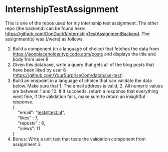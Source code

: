# InternshipTestAssignment
This is one of the repos used for my internship test assignment. The other repo (the backend) can be found here: https://github.com/DonDuck1/InternshipTestAssignmentBackend. The assignment(s) was (/were) as follows:

1. Build a component (in a language of choice) that fetches the data from
https://jsonplaceholder.typicode.com/posts and displays the title and body from user 8
2. Given this database, write a query that gets all of the blog posts that have been liked by user 8 (https://github.com/YourSurpriseCom/database-test)
3. Build an endpoint in a language of choice that can validate the data below. Make sure that 1. The email address is valid, 2. All numeric values are between 1 and 10. If it succeeds, return a response that everything went fine, if the validation fails, make sure to return an insightful response.\
{\
$\quad$&quot;email&quot;: &quot;test@test.nl&quot;,\
$\quad$&quot;likes&quot; : 7,\
$\quad$&quot;reposts&quot; : 8,\
$\quad$&quot;views&quot;: 11\
}
4. Bonus: Write a unit test that tests the validation component from assignment 3